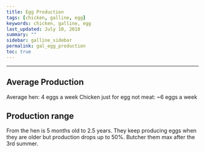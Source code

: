 ```yaml
---
title: Egg Production
tags: [chicken, galline, egg]
keywords: chicken, galline, egg
last_updated: July 10, 2018
summary: ""
sidebar: galline_sidebar
permalink: gal_egg_production
toc: true
---
```


---
## Average Production
Average hen: 4 eggs a week
Chicken just for egg not meat: ~6 eggs a week

## Production range
From the hen is 5 months old to 2.5 years.
They keep producing eggs when they are older but production drops up to 50%.
Butcher them max after the 3rd summer.